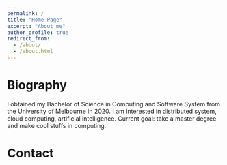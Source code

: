 ```yaml
---
permalink: /
title: "Home Page"
excerpt: "About me"
author_profile: true
redirect_from: 
  - /about/
  - /about.html
---
```


# Biography
I obtained my Bachelor of Science in Computing and Software System from the University of Melbourne in 2020. I am interested in distributed system, cloud computing, artificial intelligence. Current goal: take a master degree and make cool stuffs in computing.

# Contact
